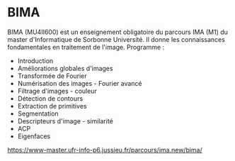 # BIMA
BIMA (MU4II600) est un enseignement obligatoire du parcours IMA (M1) du master d'Informatique de Sorbonne Université. Il donne les connaissances fondamentales en traitement de l'image.
Programme : 
* Introduction
* Améliorations globales d'images
* Transformée de Fourier
* Numérisation des images - Fourier avancé
* Filtrage d'images - couleur
* Détection de contours
* Extraction de primitives
* Segmentation
* Descripteurs d'image - similarité
* ACP
* Eigenfaces

https://www-master.ufr-info-p6.jussieu.fr/parcours/ima.new/bima/
